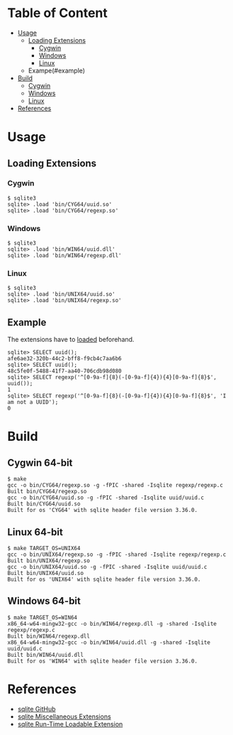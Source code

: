 # Table of Content

* [Usage](#usage)
    * [Loading Extensions](#loading-extensions)
        * [Cygwin](#cygwin)
        * [Windows](#windows)
        * [Linux](#linux)
    * Exampe(#example)
* [Build](#build)
    * [Cygwin](#cygwin-64-bit)
    * [Windows](#windows-64-bit)
    * [Linux](#linux-64-bit)
* [References](#references)

# Usage

## Loading Extensions

### Cygwin

```
$ sqlite3
sqlite> .load 'bin/CYG64/uuid.so'
sqlite> .load 'bin/CYG64/regexp.so'
```

### Windows

```
$ sqlite3
sqlite> .load 'bin/WIN64/uuid.dll'
sqlite> .load 'bin/WIN64/regexp.dll'
```

### Linux

```
$ sqlite3
sqlite> .load 'bin/UNIX64/uuid.so'
sqlite> .load 'bin/UNIX64/regexp.so'
```

## Example

The extensions have to [loaded](#loading-extensions) beforehand.

```
sqlite> SELECT uuid();
afe6ae32-320b-44c2-bff8-f9cb4c7aa6b6
sqlite> SELECT uuid();
48c5fe0f-5488-41f7-aa40-706cdb98d080
sqlite> SELECT regexp('^[0-9a-f]{8}(-[0-9a-f]{4}){4}[0-9a-f]{8}$', uuid());
1
sqlite> SELECT regexp('^[0-9a-f]{8}(-[0-9a-f]{4}){4}[0-9a-f]{8}$', 'I am not a UUID');
0
```

# Build

## Cygwin 64-bit

```
$ make
gcc -o bin/CYG64/regexp.so -g -fPIC -shared -Isqlite regexp/regexp.c
Built bin/CYG64/regexp.so
gcc -o bin/CYG64/uuid.so -g -fPIC -shared -Isqlite uuid/uuid.c
Built bin/CYG64/uuid.so
Built for os 'CYG64' with sqlite header file version 3.36.0.
```

## Linux 64-bit

```
$ make TARGET_OS=UNIX64
gcc -o bin/UNIX64/regexp.so -g -fPIC -shared -Isqlite regexp/regexp.c
Built bin/UNIX64/regexp.so
gcc -o bin/UNIX64/uuid.so -g -fPIC -shared -Isqlite uuid/uuid.c
Built bin/UNIX64/uuid.so
Built for os 'UNIX64' with sqlite header file version 3.36.0.
```

## Windows 64-bit

```
$ make TARGET_OS=WIN64
x86_64-w64-mingw32-gcc -o bin/WIN64/regexp.dll -g -shared -Isqlite regexp/regexp.c
Built bin/WIN64/regexp.dll
x86_64-w64-mingw32-gcc -o bin/WIN64/uuid.dll -g -shared -Isqlite uuid/uuid.c
Built bin/WIN64/uuid.dll
Built for os 'WIN64' with sqlite header file version 3.36.0.
```

# References

* [sqlite GitHub](https://github.com/sqlite/sqlite)
* [sqlite Miscellaneous Extensions](https://github.com/sqlite/sqlite/tree/master/ext/misc)
* [sqlite Run-Time Loadable Extension](https://www.sqlite.org/loadext.html)
